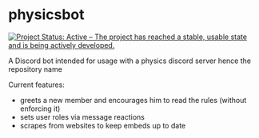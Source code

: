 # physicsbot

[![Project Status: Active – The project has reached a stable, usable state and is being actively developed.](https://www.repostatus.org/badges/latest/active.svg)](https://www.repostatus.org/#active)

A Discord bot intended for usage with a physics discord server hence the repository name

Current features:
- greets a new member and encourages him to read the rules (without enforcing it)
- sets user roles via message reactions
- scrapes from websites to keep embeds up to date
